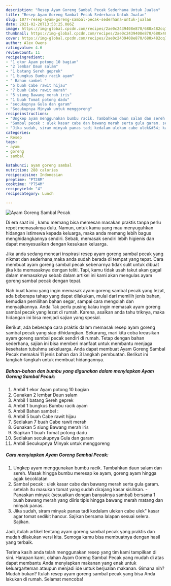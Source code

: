 ```yaml
---
description: "Resep Ayam Goreng Sambal Pecak Sederhana Untuk Jualan"
title: "Resep Ayam Goreng Sambal Pecak Sederhana Untuk Jualan"
slug: 1077-resep-ayam-goreng-sambal-pecak-sederhana-untuk-jualan
date: 2021-02-20T13:53:25.086Z
image: https://img-global.cpcdn.com/recipes/2ae0c2439408e870/680x482cq70/ayam-goreng-sambal-pecak-foto-resep-utama.jpg
thumbnail: https://img-global.cpcdn.com/recipes/2ae0c2439408e870/680x482cq70/ayam-goreng-sambal-pecak-foto-resep-utama.jpg
cover: https://img-global.cpcdn.com/recipes/2ae0c2439408e870/680x482cq70/ayam-goreng-sambal-pecak-foto-resep-utama.jpg
author: Alex Owens
ratingvalue: 4.6
reviewcount: 11
recipeingredient:
- "1 ekor Ayam potong 10 bagian"
- "2 lembar Daun salam"
- "1 batang Sereh geprek"
- "1 bungkus Bumbu racik ayam"
- " Bahan sambel "
- "5 buah Cabe rawit hijau"
- "7 buah Cabe rawit merah"
- "5 siung Bawang merah iris"
- "1 buah Tomat potong dadu"
- "secukupnya Gula dan garam"
- "Secukupnya Minyak untuk menggoreng"
recipeinstructions:
- "Ungkep ayam menggunakan bumbu racik. Tambahkan daun salam dan sereh. Masak hingga bumbu meresap ke ayam, goreng ayam hingga agak kecoklatan"
- "Sambal pecak : ulek kasar cabe dan bawang merah serta gula garam. setelah itu masukan tomat yang sudah dirajang kasar sisihkan. Panaskan minyak (sesuaikan dengan banyaknya sambal) bersama 1 buah bawang merah yang diiris tipis hingga bawang merah matang dan minyak panas."
- "Jika sudah, siram minyak panas tadi kedalam ulekan cabe ulek&#34; kasar agar tomat sedikit hancur. Sajikan bersama lalapan sesuai selera. Sajikan."
categories:
- Resep
tags:
- ayam
- goreng
- sambal

katakunci: ayam goreng sambal 
nutrition: 288 calories
recipecuisine: Indonesian
preptime: "PT28M"
cooktime: "PT54M"
recipeyield: "4"
recipecategory: Lunch

---
```



![Ayam Goreng Sambal Pecak](https://img-global.cpcdn.com/recipes/2ae0c2439408e870/680x482cq70/ayam-goreng-sambal-pecak-foto-resep-utama.jpg)

Di era  saat ini , kamu memang bisa memesan masakan praktis tanpa perlu repot memasaknya dulu. Namun, untuk kamu yang mau menyuguhkan hidangan istimewa kepada keluarga, maka anda memang lebih bagus menghidangkannya sendiri. Sebab, memasak sendiri lebih higienis dan dapat menyesuaikan dengan kesukaan keluarga.

Jika anda sedang mencari inspirasi resep ayam goreng sambal pecak yang nikmat dan sederhana,maka anda sudah berada di tempat yang tepat. Cara membuat ayam goreng sambal pecak  sebenarnya tidak sulit untuk dibuat jika kita memasaknya dengan teliti. Tapi, kamu tidak usah takut akan gagal dalam memasaknya 
sebab dalam artikel ini kami akan mengulas ayam goreng sambal pecak dengan tepat.  



Nah buat kamu yang ingin memasak ayam goreng sambal pecak yang lezat, ada beberapa tahap yang dapat dilakukan, mulai dari memilih jenis bahan, kemudian pemilihan bahan segar, sampai cara mengolah dan menyajikannya. Anda Tak perlu pusing kalau ingin memasak ayam goreng sambal pecak yang lezat di rumah. Karena, asalkan anda  tahu triknya, maka hidangan ini bisa menjadi sajian yang spesial.

Berikut, ada beberapa cara praktis  dalam memasak resep ayam goreng sambal pecak yang siap dihidangkan. Sekarang, mari kita coba kreasikan ayam goreng sambal pecak sendiri di rumah. Tetap dengan bahan sederhana, sajian ini bisa memberi manfaat untuk membantu menjaga kesehatan tubuhmu sekeluarga. Anda dapat membuat Ayam Goreng Sambal Pecak memakai 11 jenis bahan dan 3 langkah pembuatan. Berikut ini langkah-langkah untuk membuat hidangannya.

<!--inarticleads1-->

##### Bahan-bahan dan bumbu yang digunakan dalam menyiapkan Ayam Goreng Sambal Pecak:

1. Ambil 1 ekor Ayam potong 10 bagian
1. Gunakan 2 lembar Daun salam
1. Ambil 1 batang Sereh geprek
1. Ambil 1 bungkus Bumbu racik ayam
1. Ambil  Bahan sambel :
1. Ambil 5 buah Cabe rawit hijau
1. Sediakan 7 buah Cabe rawit merah
1. Gunakan 5 siung Bawang merah iris
1. Siapkan 1 buah Tomat potong dadu
1. Sediakan secukupnya Gula dan garam
1. Ambil Secukupnya Minyak untuk menggoreng




<!--inarticleads2-->

##### Cara menyiapkan Ayam Goreng Sambal Pecak:

1. Ungkep ayam menggunakan bumbu racik. Tambahkan daun salam dan sereh. Masak hingga bumbu meresap ke ayam, goreng ayam hingga agak kecoklatan
1. Sambal pecak : ulek kasar cabe dan bawang merah serta gula garam. setelah itu masukan tomat yang sudah dirajang kasar sisihkan. - Panaskan minyak (sesuaikan dengan banyaknya sambal) bersama 1 buah bawang merah yang diiris tipis hingga bawang merah matang dan minyak panas.
1. Jika sudah, siram minyak panas tadi kedalam ulekan cabe ulek&#34; kasar agar tomat sedikit hancur. Sajikan bersama lalapan sesuai selera. Sajikan.




Jadi, itulah artikel tentang  ayam goreng sambal pecak  yang praktis dan mudah dilakukan versi kita. Semoga kamu bisa membuatnya dengan hasil yang terbaik. 

Terima kasih anda telah menggunakan resep yang tim kami tampilkan di sini. Harapan kami, olahan  Ayam Goreng Sambal Pecak yang mudah di atas dapat membantu Anda menyiapkan makanan yang enak untuk keluarga/teman ataupun menjadi ide untuk berjualan makanan. Gimana nih? Mudah bukan? Itulah resep ayam goreng sambal pecak yang bisa Anda lakukan di rumah. Selamat mencoba!


